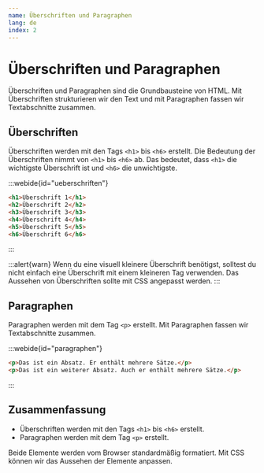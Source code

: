 ```yaml
---
name: Überschriften und Paragraphen
lang: de
index: 2
---
```


# Überschriften und Paragraphen

Überschriften und Paragraphen sind die Grundbausteine von HTML. Mit Überschriften strukturieren wir den Text und mit Paragraphen fassen wir Textabschnitte zusammen.

## Überschriften

Überschriften werden mit den Tags `<h1>` bis `<h6>` erstellt. Die Bedeutung der Überschriften nimmt von `<h1>` bis `<h6>` ab. Das bedeutet, dass `<h1>` die wichtigste Überschrift ist und `<h6>` die unwichtigste.

:::webide{id="ueberschriften"}

```html
<h1>Überschrift 1</h1>
<h2>Überschrift 2</h2>
<h3>Überschrift 3</h3>
<h4>Überschrift 4</h4>
<h5>Überschrift 5</h5>
<h6>Überschrift 6</h6>
```

:::

:::alert{warn}
Wenn du eine visuell kleinere Überschrift benötigst, solltest du nicht einfach eine Überschrift mit einem kleineren Tag verwenden. Das Aussehen von Überschriften sollte mit CSS angepasst werden.
:::

## Paragraphen

Paragraphen werden mit dem Tag `<p>` erstellt. Mit Paragraphen fassen wir Textabschnitte zusammen.

:::webide{id="paragraphen"}

```html
<p>Das ist ein Absatz. Er enthält mehrere Sätze.</p>
<p>Das ist ein weiterer Absatz. Auch er enthält mehrere Sätze.</p>
```

:::

## Zusammenfassung

- Überschriften werden mit den Tags `<h1>` bis `<h6>` erstellt.
- Paragraphen werden mit dem Tag `<p>` erstellt.

Beide Elemente werden vom Browser standardmäßig formatiert. Mit CSS können wir das Aussehen der Elemente anpassen.